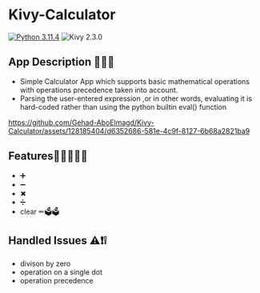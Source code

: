 # Kivy-Calculator

 [![Python 3.11.4](https://img.shields.io/badge/Python-3.11.4-blue)](https://www.python.org/downloads/release/python-3114/)   ![Kivy 2.3.0](https://img.shields.io/badge/Kivy-2.3.0-blue)

## App Description 🧾📌📌
- Simple Calculator App which supports basic mathematical operations with operations precedence taken into account.
- Parsing the user-entered expression ,or in other words, evaluating it is hard-coded rather than using the python builtin eval() function

https://github.com/Gehad-AboElmagd/Kivy-Calculator/assets/128185404/d6352686-581e-4c9f-8127-6b68a2821ba9

## Features🕵🏻‍♂️✨✨
- ➕
- ➖
- ✖ 
- ➗
- clear ✏🗳🗳

## Handled Issues ⚠❗❕
- divison by zero
- operation on a single dot
- operation precedence
